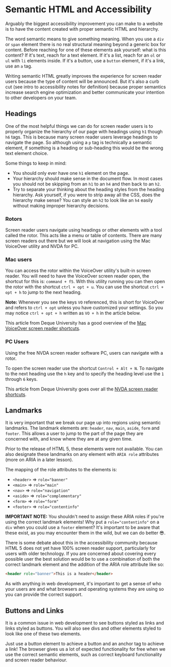 <!-- Student Takeaway -->
<!-- By the end of this lesson students should be able to recognize the importance of semantic HTML for accessibility and how to make better choices than just divs and spans to create their structure. They should understand how users can navigate websites using headings and how to access the rotor. -->

# Semantic HTML and Accessibility

Arguably the biggest accessibility improvement you can make to a website is to have the content created with proper semantic HTML and hierarchy. 

The word semantic means to give something meaning. When you use a `div` or `span` element there is no real structural meaning beyond a generic box for content. Before reaching for one of these elements ask yourself: what is this content? If it's text, reach for a text element. If it's a list, reach for an `ol` or `ul` with `li` elements inside. If it's a button, use a `button` element, if it's a link, use an `a` tag.

Writing semantic HTML greatly improves the experience for screen reader users because the type of content will be announced. But it's also a curb cut (see intro to accessibility notes for definition) because proper semantics increase search engine optimization and better communicate your intention to other developers on your team. 

## Headings

One of the most helpful things we can do for screen reader users is to properly organize the hierarchy of our page with headings using `h1` though `h6` tags. This is because many screen reader users leverage headings to navigate the page. So although using a `p` tag is technically a semantic element, if something is a heading or sub-heading this would be the wrong text element choice.

Some things to keep in mind:

* You should only ever have one `h1` element on the page.
* Your hierarchy should make sense in the document flow. In most cases you should not be skipping from an `h1` to an `h4` and then back to an `h2`.
* Try to separate your thinking about the heading styles from the heading hierarchy. Ask yourself, if you were to strip away all the CSS, does the hierarchy make sense? You can style an `h2` to look like an `h4` easily without making improper hierarchy decisions. 

### Rotors

Screen reader users navigate using headings or other elements with a tool called the rotor. This acts like a menu or table of contents. There are many screen readers out there but we will look at navigation using the Mac VoiceOver utility and NVDA for PC.  

### Mac users 

You can access the rotor within the VoiceOver utility's built-in screen reader. You will need to have the VoiceOver screen reader open, the shortcut for this is: `command + f5`. With this utility running you can then open the rotor with the shortcut `ctrl + opt + u`. You can use the shortcut `ctrl + opt + h` to jump to the next heading.

**Note:** Whenever you see the keys `VO` referenced, this is short for VoiceOver and refers to `ctrl + opt` unless you have customized your settings. So you may notice `ctrl + opt + h` written as `VO + h` in the article below.
 
This article from Deque University has a good overview of the [Mac VoiceOver screen reader shortcuts](https://dequeuniversity.com/screenreaders/voiceover-keyboard-shortcuts).

### PC Users

Using the free NVDA screen reader software PC, users can navigate with a rotor.

To open the screen reader use the shortcut `Control + Alt + N`. To navigate to the next heading use the `h` key and to specify the heading level use the `1` through `6` keys.

This article from Deque University goes over all the [NVDA screen reader shortcuts](https://dequeuniversity.com/screenreaders/nvda-keyboard-shortcuts). 

## Landmarks

It is very important that we break our page up into regions using semantic landmarks. The landmark elements are: `header`, `nav`, `main`, `aside`, `form` and `footer`. This allows a user to jump to the part of the page they are concerned with, and know where they are at any given time. 

Prior to the release of HTML 5, these elements were not available. You can also designate these landmarks on any element with `ARIA role` attributes (more on ARIA in a later lesson).

The mapping of the role attributes to the elements is:

* `<header>` => `role="banner"`
* `<main>` => `role="main"`
* `<nav>` => `role="navigation"`
* `<aside>` => `role="complementary"`
* `<form>` => `role="form"`
* `<footer>` => `role="contentinfo"`

**IMPORTANT NOTE:** You shouldn't need to assign these ARIA roles if you're using the correct landmark elements! Why put a `role="contentinfo"` on a `div` when you could use a `footer` element? It's important to be aware that these exist, as you may encounter them in the wild, but we can do better 😎.

There is some debate about this in the accessibility community because HTML 5 does not yet have 100% screen reader support, particularly for users with older technology. If you are concerned about covering every possible user the best solution would be to use a combination of both the correct landmark element and the addition of the ARIA role attribute like so:

```html
<header role="banner">This is a header</header>
```

As with anything in web development, it's important to get a sense of who your users are and what browsers and operating systems they are using so you can provide the correct support.

## Buttons and Links

It is a common issue in web development to see buttons styled as links and links styled as buttons. You will also see divs and other elements styled to look like one of these two elements.

Just use a button element to achieve a button and an anchor tag to achieve a link! The browser gives us a lot of expected functionality for free when we use the correct semantic elements, such as correct keyboard functionality and screen reader behaviour. 